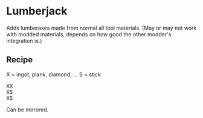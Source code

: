 Lumberjack
======

Adds lumberaxes made from normal all tool materials. (May or may not work with modded materials, depends on how good the other modder's integration is.)

Recipe
------

X = ingot, plank, diamond, ...
S = stick
<pre>
XX
XS
XS
</pre>
Can be mirrored.
